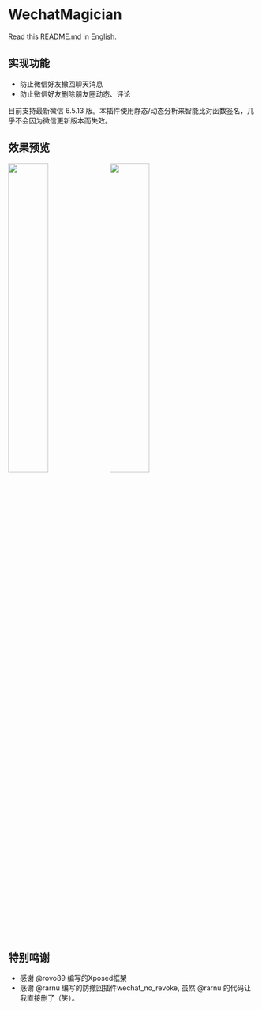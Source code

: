 # WechatMagician

Read this README.md in [English](https://github.com/Gh0u1L5/WechatMagician/blob/master/README.en.md).

## 实现功能
* 防止微信好友撤回聊天消息
* 防止微信好友删除朋友圈动态、评论

目前支持最新微信 6.5.13 版。本插件使用静态/动态分析来智能比对函数签名，几乎不会因为微信更新版本而失效。

## 效果预览
<img src="https://github.com/Gh0u1L5/WechatMagician/raw/master/image/sample-1.zh.png" width="40%" /> <img src="https://github.com/Gh0u1L5/WechatMagician/raw/master/image/sample-2.zh.png" width="40%" />

## 特别鸣谢
* 感谢 @rovo89 编写的Xposed框架
* 感谢 @rarnu 编写的防撤回插件wechat_no_revoke, 虽然 @rarnu 的代码让我直接删了（笑）。
